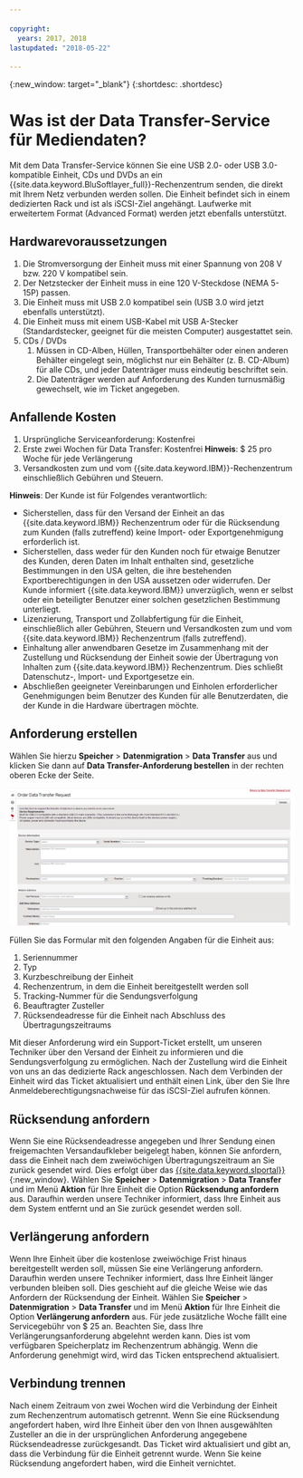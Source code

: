 ```yaml
---

copyright:
  years: 2017, 2018
lastupdated: "2018-05-22"

---
```

{:new_window: target="_blank"}
{:shortdesc: .shortdesc}

# Was ist der Data Transfer-Service für Mediendaten?
 
Mit dem Data Transfer-Service können Sie eine USB 2.0- oder USB 3.0-kompatible Einheit, CDs und DVDs an ein {{site.data.keyword.BluSoftlayer_full}}-Rechenzentrum senden, die direkt mit Ihrem Netz verbunden werden sollen. Die Einheit befindet sich in einem dedizierten Rack und ist als iSCSI-Ziel angehängt. Laufwerke mit erweitertem Format (Advanced Format) werden jetzt ebenfalls unterstützt.

## Hardwarevoraussetzungen
1.    Die Stromversorgung der Einheit muss mit einer Spannung von 208 V bzw. 220 V kompatibel sein.
2.    Der Netzstecker der Einheit muss in eine 120 V-Steckdose (NEMA 5-15P) passen.
3.    Die Einheit muss mit USB 2.0 kompatibel sein (USB 3.0 wird jetzt ebenfalls unterstützt).
4.    Die Einheit muss mit einem USB-Kabel mit USB A-Stecker (Standardstecker, geeignet für die meisten Computer) ausgestattet sein.
5.    CDs / DVDs
      1.    Müssen in CD-Alben, Hüllen, Transportbehälter oder einen anderen Behälter eingelegt sein, möglichst nur ein Behälter (z. B. CD-Album) für alle CDs, und jeder Datenträger muss eindeutig beschriftet sein.
      2.    Die Datenträger werden auf Anforderung des Kunden turnusmäßig gewechselt, wie im Ticket angegeben.

## Anfallende Kosten
1.    Ursprüngliche Serviceanforderung: Kostenfrei
2.    Erste zwei Wochen für Data Transfer: Kostenfrei
      **Hinweis**: $ 25 pro Woche für jede Verlängerung
3.    Versandkosten zum und vom {{site.data.keyword.IBM}}-Rechenzentrum einschließlich Gebühren und Steuern.

**Hinweis**: Der Kunde ist für Folgendes verantwortlich:  
- Sicherstellen, dass für den Versand der Einheit an das {{site.data.keyword.IBM}} Rechenzentrum oder für die Rücksendung zum Kunden (falls zutreffend) keine Import- oder Exportgenehmigung erforderlich ist. 
- Sicherstellen, dass weder für den Kunden noch für etwaige Benutzer des Kunden, deren Daten im Inhalt enthalten sind, gesetzliche Bestimmungen in den USA gelten, die ihre bestehenden Exportberechtigungen in den USA aussetzen oder widerrufen. Der Kunde informiert {{site.data.keyword.IBM}} unverzüglich, wenn er selbst oder ein beteiligter Benutzer einer solchen gesetzlichen Bestimmung unterliegt.  
- Lizenzierung, Transport und Zollabfertigung für die Einheit, einschließlich aller Gebühren, Steuern und Versandkosten zum und vom {{site.data.keyword.IBM}} Rechenzentrum (falls zutreffend).   
- Einhaltung aller anwendbaren Gesetze im Zusammenhang mit der Zustellung und Rücksendung der Einheit sowie der Übertragung von Inhalten zum {{site.data.keyword.IBM}} Rechenzentrum. Dies schließt Datenschutz-, Import- und Exportgesetze ein.
- Abschließen geeigneter Vereinbarungen und Einholen erforderlicher Genehmigungen beim Benutzer des Kunden für alle Benutzerdaten, die der Kunde in die Hardware übertragen möchte.

## Anforderung erstellen
Wählen Sie hierzu **Speicher** > **Datenmigration** >  **Data Transfer** aus und klicken Sie dann auf **Data Transfer-Anforderung bestellen** in der rechten oberen Ecke der Seite.

![Data Transfer-Anforderung erstellen](/images/DTS.png)

Füllen Sie das Formular mit den folgenden Angaben für die Einheit aus:
1. Seriennummer
2. Typ
3. Kurzbeschreibung der Einheit
4. Rechenzentrum, in dem die Einheit bereitgestellt werden soll
5. Tracking-Nummer für die Sendungsverfolgung
6. Beauftragter Zusteller
7. Rücksendeadresse für die Einheit nach Abschluss des Übertragungszeitraums

Mit dieser Anforderung wird ein Support-Ticket erstellt, um unseren Techniker über den Versand der Einheit zu informieren und die Sendungsverfolgung zu ermöglichen. Nach der Zustellung wird die Einheit von uns an das dedizierte Rack angeschlossen. Nach dem Verbinden der Einheit wird das Ticket aktualisiert und enthält einen Link, über den Sie Ihre Anmeldeberechtigungsnachweise für das iSCSI-Ziel aufrufen können.

## Rücksendung anfordern
Wenn Sie eine Rücksendeadresse angegeben und Ihrer Sendung einen freigemachten Versandaufkleber beigelegt haben, können Sie anfordern, dass die Einheit nach dem zweiwöchigen Übertragungszeitraum an Sie zurück gesendet wird. Dies erfolgt über das [{{site.data.keyword.slportal}}](https://control.softlayer.com/){:new_window}. Wählen Sie **Speicher** > **Datenmigration** > **Data Transfer** und im Menü **Aktion** für Ihre Einheit die Option **Rücksendung anfordern** aus. Daraufhin werden unsere Techniker informiert, dass Ihre Einheit aus dem System entfernt und an Sie zurück gesendet werden soll.

## Verlängerung anfordern
Wenn Ihre Einheit über die kostenlose zweiwöchige Frist hinaus bereitgestellt werden soll, müssen Sie eine Verlängerung anfordern. Daraufhin werden unsere Techniker informiert, dass Ihre Einheit länger verbunden bleiben soll. Dies geschieht auf die gleiche Weise wie das Anfordern der Rücksendung der Einheit. Wählen Sie **Speicher** > **Datenmigration** > **Data Transfer** und im Menü **Aktion** für Ihre Einheit die Option **Verlängerung anfordern** aus. Für jede zusätzliche Woche fällt eine Servicegebühr von $ 25 an. Beachten Sie, dass Ihre Verlängerungsanforderung abgelehnt werden kann. Dies ist vom verfügbaren Speicherplatz im Rechenzentrum abhängig. Wenn die Anforderung genehmigt wird, wird das Ticken entsprechend aktualisiert.

## Verbindung trennen
Nach einem Zeitraum von zwei Wochen wird die Verbindung der Einheit zum Rechenzentrum automatisch getrennt. Wenn Sie eine Rücksendung angefordert haben, wird Ihre Einheit über den von Ihnen ausgewählten Zusteller an die in der ursprünglichen Anforderung angegebene Rücksendeadresse zurückgesandt. Das Ticket wird aktualisiert und gibt an, dass die Verbindung für die Einheit getrennt wurde. Wenn Sie keine Rücksendung angefordert haben, wird die Einheit vernichtet.
